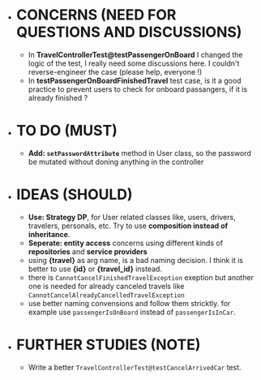 - # CONCERNS (NEED FOR QUESTIONS AND DISCUSSIONS)
    - In **TravelControllerTest@testPassengerOnBoard** I changed the logic of the test, I really need some discussions here. I couldn't reverse-engineer the case (please help, everyone !)
    - In **testPassengerOnBoardFinishedTravel** test case, is it a good practice to prevent users to check for onboard passangers, if it is already finished ?
- # TO DO (MUST)
    - **Add: ```setPasswordAttribute```** method in User class, so the password be mutated without doning anything in the controller

- # IDEAS (SHOULD)
    - **Use: Strategy DP**, for User related classes like, users, drivers, travelers, personals, etc. Try to use **composition instead of inheritance**.
    - **Seperate: entity access** concerns using different kinds of **repositories** and **service providers**
    - using **{travel}** as arg name, is a bad naming decision. I think it is better to use **{id}** or **{travel_id}** instead. 
    - there is ```CannotCancelFinishedTravelException``` exeption but another one is needed for already canceled travels like ```CannotCancelAlreadyCancelledTravelException```
    - use better naming convensions and follow them stricktly. for example use ```passengerIsOnBoard``` instead of ```passengerIsInCar```.

- # FURTHER STUDIES (NOTE)
    - Write a better ```TravelControllerTest@testCancelArrivedCar``` test.

